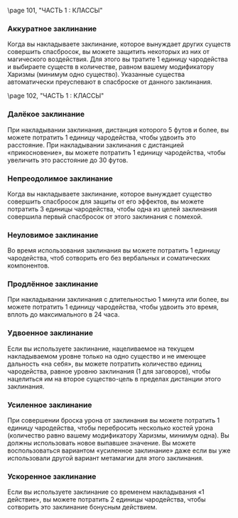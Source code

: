 \page 101, "ЧАСТЬ 1 : КЛАССЫ"
### Аккуратное заклинание
Когда вы накладываете заклинание, которое вынуждает других существ совершить спасбросок, вы можете защитить некоторых из них от магического воздействия. Для этого вы тратите 1 единицу чародейства и выбираете существ в количестве, равном вашему модификатору Харизмы (минимум одно существо). Указанные существа автоматически преуспевают в спасброске от данного заклинания.

\page 102, "ЧАСТЬ 1 : КЛАССЫ"
### Далёкое заклинание
При накладывании заклинания, дистанция которого 5 футов и более, вы можете потратить 1 единицу чародейства, чтобы удвоить это расстояние.
При накладывании заклинания с дистанцией
«прикосновение», вы можете потратить 1 единицу чародейства, чтобы увеличить это расстояние до
30 футов.

### Непреодолимое заклинание
Когда вы накладываете заклинание, которое вынуждает существо совершить спасбросок для защиты от его эффектов, вы можете потратить 3 единицы чародейства, чтобы одна из целей заклинания совершила первый спасбросок от этого заклинания с помехой.

### Неуловимое заклинание
Во время использования заклинания вы можете потратить 1 единицу чародейства, чтоб сотворить его без вербальных и соматических компонентов.

### Продлённое заклинание
При накладывании заклинания с длительностью 1 минута или более, вы можете потратить 1 единицу чародейства, чтобы удвоить это время, вплоть до максимального в 24 часа.

### Удвоенное заклинание
Если вы используете заклинание, нацеливаемое на текущем накладываемом уровне только на одно существо и не имеющее дальность «на себя», вы можете потратить количество единиц чародейства, равное уровню заклинания (1 для заговоров),
чтобы нацелиться им на второе существо-цель в пределах дистанции этого заклинания.

### Усиленное заклинание
При совершении броска урона от заклинания вы можете потратить 1 единицу чародейства, чтобы перебросить несколько костей урона (количество равно вашему модификатору Харизмы, минимум одна). Вы должны использовать новое выпавшее значение.
Вы можете воспользоваться вариантом «усиленное заклинание» даже если вы уже использовали другой вариант метамагии для этого заклинания.

### Ускоренное заклинание
Если вы используете заклинание со временем накладывания «1 действие», вы можете потратить
2 единицы чародейства, чтобы сотворить это заклинание бонусным действием.
